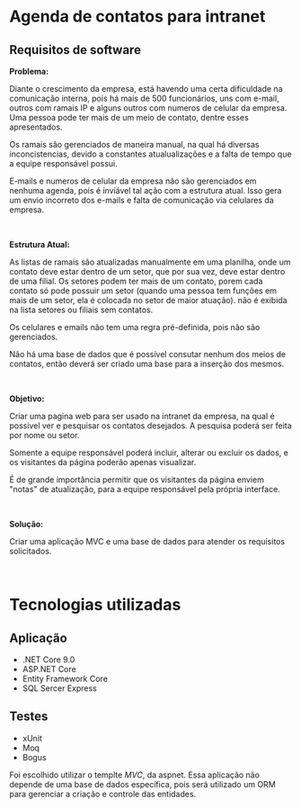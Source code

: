 # Agenda de contatos para intranet

## Requisitos de software

__Problema:__

Diante o crescimento da empresa, está havendo uma certa dificuldade na comunicação interna, pois há mais de 500 funcionários, uns com e-mail, outros com ramais IP e alguns outros com numeros de celular da empresa. Uma pessoa pode ter mais de um meio de contato, dentre esses apresentados.

Os ramais são gerenciados de maneira manual, na qual há diversas inconcistencias, devido a constantes atualualizações e a falta de tempo que a equipe responsável possui.

E-mails e numeros de celular da empresa não são gerenciados em nenhuma agenda, pois é inviável tal ação com a estrutura atual. Isso gera um envio incorreto dos e-mails e falta de comunicação via celulares da empresa.

<br/>

__Estrutura Atual:__

As listas de ramais são atualizadas manualmente em uma planilha, onde um contato deve estar dentro de um setor, que por sua vez, deve estar dentro de uma filial. Os setores podem ter mais de um contato, porem cada contato só pode possuir um setor (quando uma pessoa tem funções em mais de um setor, ela é colocada no setor de maior atuação). não é exibida na lista setores ou filiais sem contatos.

Os celulares e emails não tem uma regra pré-definida, pois não são gerenciados.

Não há uma base de dados que é possível consutar nenhum dos meios de contatos, então deverá ser criado uma base para a inserção dos mesmos.


<br/>

__Objetivo:__

Criar uma pagina web para ser usado na intranet da empresa, na qual é possivel ver e pesquisar os contatos desejados. A pesquisa poderá ser feita por nome ou setor.

Somente a equipe responsável poderá incluir, alterar ou excluir os dados, e os visitantes da página poderão apenas visualizar.

É de grande importância permitir que os visitantes da página enviem "notas" de atualização, para a equipe responsável pela própria interface.

<br/>

__Solução:__

Criar uma aplicação MVC e uma base de dados para atender os requisitos solicitados.

<br/>

# Tecnologias utilizadas

## Aplicação
- .NET Core 9.0
- ASP.NET Core
- Entity Framework Core
- SQL Sercer Express

## Testes
- xUnit
- Moq
- Bogus

Foi escolhido utilizar o templte _MVC_, da aspnet.
Essa aplicação não depende de uma base de dados específica, pois será utilizado um ORM para gerenciar a criação e controle das entidades.




